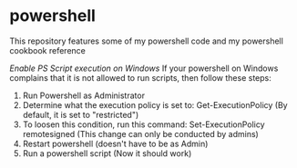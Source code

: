 # powershell
This repository features some of my powershell code and my powershell cookbook reference

*Enable PS Script execution on Windows*
If your powershell on Windows complains that it is not allowed to run scripts, then follow these steps:
1) Run Powershell as Administrator
2) Determine what the execution policy is set to:
Get-ExecutionPolicy
(By default, it is set to "restricted")
3) To loosen this condition, run this command:
Set-ExecutionPolicy remotesigned
(This change can only be conducted by admins)
4) Restart powershell (doesn't have to be as Admin)
5) Run a powershell script (Now it should work)
